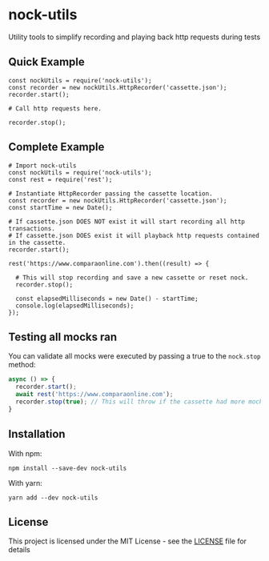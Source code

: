 # nock-utils
Utility tools to simplify recording and playing back http requests during tests

## Quick Example

```
const nockUtils = require('nock-utils');
const recorder = new nockUtils.HttpRecorder('cassette.json');
recorder.start();

# Call http requests here.

recorder.stop();
```

## Complete Example
```
# Import nock-utils
const nockUtils = require('nock-utils');
const rest = require('rest');

# Instantiate HttpRecorder passing the cassette location.
const recorder = new nockUtils.HttpRecorder('cassette.json');
const startTime = new Date();

# If cassette.json DOES NOT exist it will start recording all http transactions.
# If cassette.json DOES exist it will playback http requests contained in the cassette. 
recorder.start();

rest('https://www.comparaonline.com').then((result) => {
  
  # This will stop recording and save a new cassette or reset nock.
  recorder.stop();
  
  const elapsedMilliseconds = new Date() - startTime;
  console.log(elapsedMilliseconds);
});
```

## Testing all mocks ran

You can validate all mocks were executed by passing a true to the `nock.stop` method:
```javascript
async () => {
  recorder.start();
  await rest('https://www.comparaonline.com');
  recorder.stop(true); // This will throw if the cassette had more mocks than just that request.
}
```

## Installation

With npm:
```
npm install --save-dev nock-utils
```
With yarn:
```
yarn add --dev nock-utils
```

## License

This project is licensed under the MIT License - see the [LICENSE](LICENSE) file for details
